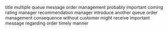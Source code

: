 title multiple queue message order management probably important coming rating manager recommendation manager introduce another queue order management consequence without customer might receive important message regarding order timely manner